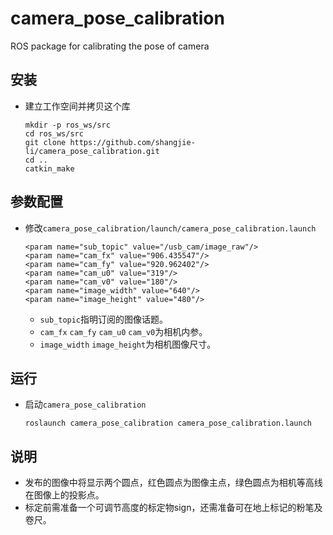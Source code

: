 # camera_pose_calibration

ROS package for calibrating the pose of camera

## 安装
 - 建立工作空间并拷贝这个库
   ```Shell
   mkdir -p ros_ws/src
   cd ros_ws/src
   git clone https://github.com/shangjie-li/camera_pose_calibration.git
   cd ..
   catkin_make
   ```

## 参数配置
 - 修改`camera_pose_calibration/launch/camera_pose_calibration.launch`
   ```Shell
   <param name="sub_topic" value="/usb_cam/image_raw"/>
   <param name="cam_fx" value="906.435547"/>
   <param name="cam_fy" value="920.962402"/>
   <param name="cam_u0" value="319"/>
   <param name="cam_v0" value="180"/>
   <param name="image_width" value="640"/>
   <param name="image_height" value="480"/>
   ```
    - `sub_topic`指明订阅的图像话题。
    - `cam_fx` `cam_fy` `cam_u0` `cam_v0`为相机内参。
    - `image_width` `image_height`为相机图像尺寸。

## 运行
 - 启动`camera_pose_calibration`
   ```Shell
   roslaunch camera_pose_calibration camera_pose_calibration.launch
   ```

## 说明
 - 发布的图像中将显示两个圆点，红色圆点为图像主点，绿色圆点为相机等高线在图像上的投影点。
 - 标定前需准备一个可调节高度的标定物sign，还需准备可在地上标记的粉笔及卷尺。

